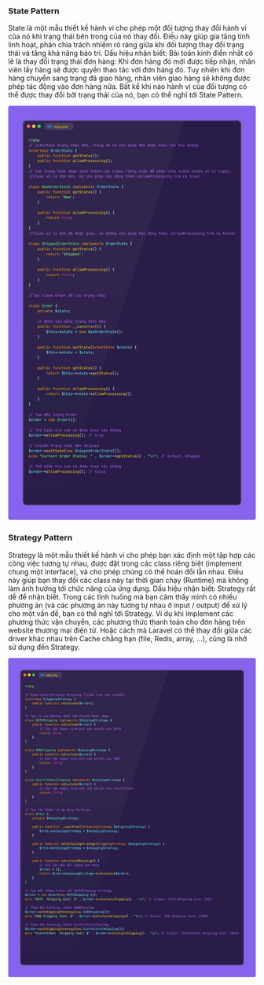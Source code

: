 ### State Pattern 
State là một mẫu thiết kế hành vi cho phép một đối tượng thay đổi hành vi của nó khi trạng thái bên trong của nó thay đổi. Điều này giúp gia tăng tính linh hoạt, phân chia trách nhiệm rõ ràng giữa khi đối tượng thay đổi trạng thái và tăng khả năng bảo trì.
Dấu hiệu nhận biết:
Bài toán kinh điển nhất có lẽ là thay đổi trạng thái đơn hàng: Khi đơn hàng đó mới được tiếp nhận, nhân viên lấy hàng sẽ được quyền thao tác với đơn hàng đó. Tuy nhiên khi đơn hàng chuyển sang trạng đã giao hàng, nhân viên giao hàng sẽ không được phép tác động vào đơn hàng nữa. Bất kể khi nào hành vi của đối tượng có thể được thay đổi bởi trạng thái của nó, bạn có thể nghĩ tới State Pattern.

![Alt text](../images/design%20patten/StatePattern.jpg)

### Strategy Pattern 
Strategy là một mẫu thiết kế hành vi cho phép bạn xác định một tập hợp các công việc tương tự nhau, được đặt trong các class riêng biệt (implement chung một interface), và cho phép chúng có thể hoán đổi lẫn nhau. Điều này giúp bạn thay đổi các class này tại thời gian chạy (Runtime) mà không làm ảnh hưởng tới chức năng của ứng dụng.
Dấu hiệu nhận biết:
Strategy rất dễ để nhận biết. Trong các tình huống mà bạn cảm thấy mình có nhiều phương án (và các phương án này tương tự nhau ở input / output) để xử lý cho một vấn đề, bạn có thể nghĩ tới Strategy. Ví dụ khi implement các phương thức vận chuyển, các phương thức thanh toán cho đơn hàng trên website thương mại điện tử. Hoặc cách mà Laravel có thể thay đổi giữa các driver khác nhau trên Cache chẳng hạn (file, Redis, array, …), cũng là nhờ sử dụng đến Strategy.

![Alt text](../images/design%20patten/StrategyPattern.jpg)